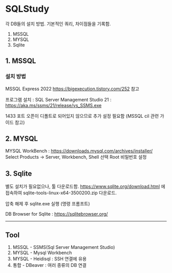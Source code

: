 # SQLStudy
각 DB들의 설치 방법. 기본적인 쿼리, 차이점들을 기록함.

1. MSSQL 
2. MYSQL
3. Sqlite

## 1. MSSQL
### 설치 방법
MSSQL Express 2022
https://bigexecution.tistory.com/252 참고

프로그램 설치 : SQL Server Management Studio 21 : https://aka.ms/ssms/21/release/vs_SSMS.exe

1433 포트 오픈이 디폴트로 되어있지 않으므로 추가 설정 필요함 (MSSQL cil 관련 가이드 참고)

## 2. MYSQL
MYSQL WorkBench : https://downloads.mysql.com/archives/installer/
Select Products -> Server, Workbench, Shell 선택
Root 비밀번호 설정

## 3. Sqlite
별도 설치가 필요없으나, 툴 다운로드함.
https://www.sqlite.org/download.html 에 접속하여 sqlite-tools-linux-x64-3500200.zip 다운로드.

압축 해제 후 sqlite.exe 실행 (명령 프롬프트)

DB Browser for Sqlite : https://sqlitebrowser.org/

---
## Tool
1. MSSQL - SSMS(Sql Server Management Studio)
2. MYSQL - Mysql Workbench
3. MYSQL - Heidisql : SSH 연결에 유용
4. 통합 - DBeaver : 여러 종류의 DB 연결